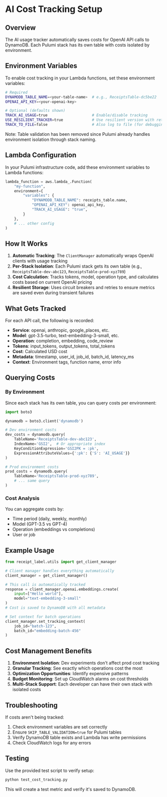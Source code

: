 # AI Cost Tracking Setup

## Overview

The AI usage tracker automatically saves costs for OpenAI API calls to DynamoDB. Each Pulumi stack has its own table with costs isolated by environment.

## Environment Variables

To enable cost tracking in your Lambda functions, set these environment variables:

```bash
# Required
DYNAMODB_TABLE_NAME=<your-table-name>  # e.g., ReceiptsTable-dc5be22
OPENAI_API_KEY=<your-openai-key>

# Optional (defaults shown)
TRACK_AI_USAGE=true                    # Enable/disable tracking
USE_RESILIENT_TRACKER=true             # Use resilient version with retries
TRACK_TO_FILE=false                    # Also log to file (for debugging)
```

Note: Table validation has been removed since Pulumi already handles environment isolation through stack naming.

## Lambda Configuration

In your Pulumi infrastructure code, add these environment variables to Lambda functions:

```python
lambda_function = aws.lambda_.Function(
    "my-function",
    environment={
        "variables": {
            "DYNAMODB_TABLE_NAME": receipts_table.name,
            "OPENAI_API_KEY": openai_api_key,
            "TRACK_AI_USAGE": "true",
        }
    },
    # ... other config
)
```

## How It Works

1. **Automatic Tracking**: The `ClientManager` automatically wraps OpenAI clients with usage tracking
2. **Per-Stack Isolation**: Each Pulumi stack gets its own table (e.g., `ReceiptsTable-dev-abc123`, `ReceiptsTable-prod-xyz789`)
3. **Cost Calculation**: Tracks tokens, model, operation type, and calculates costs based on current OpenAI pricing
4. **Resilient Storage**: Uses circuit breakers and retries to ensure metrics are saved even during transient failures

## What Gets Tracked

For each API call, the following is recorded:

- **Service**: openai, anthropic, google_places, etc.
- **Model**: gpt-3.5-turbo, text-embedding-3-small, etc.
- **Operation**: completion, embedding, code_review
- **Tokens**: input_tokens, output_tokens, total_tokens
- **Cost**: Calculated USD cost
- **Metadata**: timestamp, user_id, job_id, batch_id, latency_ms
- **Context**: Environment tags, function name, error info

## Querying Costs

### By Environment

Since each stack has its own table, you can query costs per environment:

```python
import boto3

dynamodb = boto3.client('dynamodb')

# Dev environment costs
dev_costs = dynamodb.query(
    TableName='ReceiptsTable-dev-abc123',
    IndexName='GSI2',  # Or appropriate index
    KeyConditionExpression='GSI2PK = :pk',
    ExpressionAttributeValues={':pk': {'S': 'AI_USAGE'}}
)

# Prod environment costs  
prod_costs = dynamodb.query(
    TableName='ReceiptsTable-prod-xyz789',
    # ... same query
)
```

### Cost Analysis

You can aggregate costs by:
- Time period (daily, weekly, monthly)
- Model (GPT-3.5 vs GPT-4)
- Operation (embeddings vs completions)
- User or job

## Example Usage

```python
from receipt_label.utils import get_client_manager

# Client manager handles everything automatically
client_manager = get_client_manager()

# This call is automatically tracked
response = client_manager.openai.embeddings.create(
    input=["Hello world"],
    model="text-embedding-3-small"
)
# Cost is saved to DynamoDB with all metadata

# Set context for batch operations
client_manager.set_tracking_context(
    job_id="batch-123",
    batch_id="embedding-batch-456"
)
```

## Cost Management Benefits

1. **Environment Isolation**: Dev experiments don't affect prod cost tracking
2. **Granular Tracking**: See exactly which operations cost the most
3. **Optimization Opportunities**: Identify expensive patterns
4. **Budget Monitoring**: Set up CloudWatch alarms on cost thresholds
5. **Multi-Stack Support**: Each developer can have their own stack with isolated costs

## Troubleshooting

If costs aren't being tracked:

1. Check environment variables are set correctly
2. Ensure `SKIP_TABLE_VALIDATION=true` for Pulumi tables
3. Verify DynamoDB table exists and Lambda has write permissions
4. Check CloudWatch logs for any errors

## Testing

Use the provided test script to verify setup:

```bash
python test_cost_tracking.py
```

This will create a test metric and verify it's saved to DynamoDB.